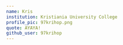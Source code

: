```yaml
---
name: Kris
institution: Kristiania University College
profile_pic: 97krihop.png
quote: AYAYA!
github_user: 97krihop
---
```

